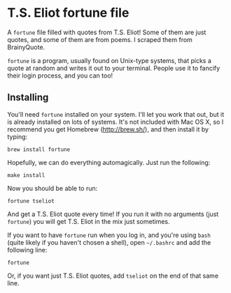 T.S. Eliot fortune file
=======================

A `fortune` file filled with quotes from T.S. Eliot! Some of them are just quotes, and some of them are from poems. I scraped them from BrainyQuote.

`fortune` is a program, usually found on Unix-type systems, that picks a quote at random and writes it out to your terminal. People use it to fancify their login process, and you can too!


Installing
----------

You'll need `fortune` installed on your system. I'll let you work that out, but it is already installed on lots of systems. It's not included with Mac OS X, so I recommend you get Homebrew (http://brew.sh/), and then install it by typing:

    brew install fortune

Hopefully, we can do everything automagically. Just run the following:

    make install

Now you should be able to run:

    fortune tseliot

And get a T.S. Eliot quote every time! If you run it with no arguments (just `fortune`) you will get T.S. Eliot in the mix just sometimes.

If you want to have `fortune` run when you log in, and you're using `bash` (quite likely if you haven't chosen a shell), open `~/.bashrc` and add the following line:

    fortune

Or, if you want just T.S. Eliot quotes, add `tseliot` on the end of that same line.
